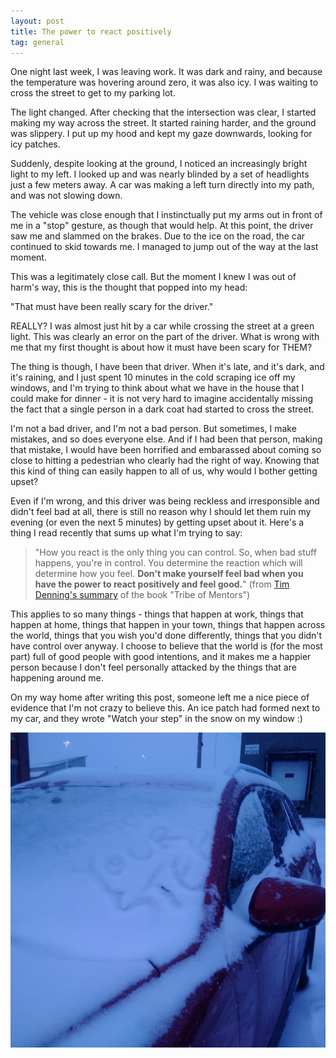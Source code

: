 ```yaml
---
layout: post
title: The power to react positively
tag: general
---
```



One night last week, I was leaving work. It was dark and rainy, and because the temperature was hovering around zero, it was also icy. I was waiting to cross the street to get to my parking lot.

The light changed. After checking that the intersection was clear, I started making my way across the street. It started raining harder, and the ground was slippery. I put up my hood and kept my gaze downwards, looking for icy patches.

Suddenly, despite looking at the ground, I noticed an increasingly bright light to my left. I looked up and was nearly blinded by a set of headlights just a few meters away. A car was making a left turn directly into my path, and was not slowing down.

The vehicle was close enough that I instinctually put my arms out in front of me in a "stop" gesture, as though that would help. At this point, the driver saw me and slammed on the brakes. Due to the ice on the road, the car continued to skid towards me. I managed to jump out of the way at the last moment.

This was a legitimately close call. But the moment I knew I was out of harm's way, this is the thought that popped into my head:

"That must have been really scary for the driver."

REALLY? I was almost just hit by a car while crossing the street at a green light. This was clearly an error on the part of the driver. What is wrong with me that my first thought is about how it must have been scary for THEM?

The thing is though, I have been that driver. When it's late, and it's dark, and it's raining, and I just spent 10 minutes in the cold scraping ice off my windows, and I'm trying to think about what we have in the house that I could make for dinner - it is not very hard to imagine accidentally missing the fact that a single person in a dark coat had started to cross the street.

I'm not a bad driver, and I'm not a bad person. But sometimes, I make mistakes, and so does everyone else. And if I had been that person, making that mistake, I would have been horrified and embarassed about coming so close to hitting a pedestrian who clearly had the right of way. Knowing that this kind of thing can easily happen to all of us, why would I bother getting upset?

Even if I'm wrong, and this driver was being reckless and irresponsible and didn't feel bad at all, there is still no reason why I should let them ruin my evening (or even the next 5 minutes) by getting upset about it. Here's a thing I read recently that sums up what I'm trying to say:

>"How you react is the only thing you can control. So, when bad stuff happens, you're in control. You determine the reaction which will determine how you feel. **Don't make yourself feel bad when you have the power to react positively and feel good.**" (from [Tim Denning's summary](https://medium.com/personal-growth/after-weeks-of-reading-tribe-of-mentors-heres-the-quick-lessons-you-can-learn-dde470325fe5) of the book "Tribe of Mentors")

This applies to so many things - things that happen at work, things that happen at home, things that happen in your town, things that happen across the world, things that you wish you'd done differently, things that you didn't have control over anyway. I choose to believe that the world is (for the most part) full of good people with good intentions, and it makes me a happier person because I don't feel personally attacked by the things that are happening around me.

On my way home after writing this post, someone left me a nice piece of evidence that I'm not crazy to believe this. An ice patch had formed next to my car, and they wrote "Watch your step" in the snow on my window :)

![A red vehicle with snow on its windshield](../images/Jan29-carmsg.jpg)
